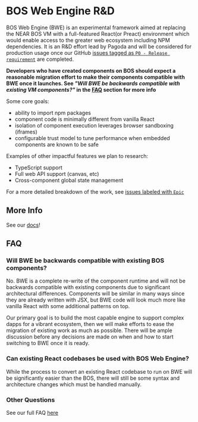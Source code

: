 # BOS Web Engine R&D

BOS Web Engine (BWE) is an experimental framework aimed at replacing the NEAR BOS VM with a full-featured React(or Preact) environment which would enable access to the greater web ecosystem including NPM dependencies. It is an R&D effort lead by Pagoda and will be considered for production usage once our GitHub [issues tagged as `P0 - Release requirement`](https://github.com/near/bos-web-engine/issues?q=is:open+is:issue+label:%22P0+-+Release+requirement%22) are completed.

**Developers who have created components on BOS should expect a reasonable migration effort to make their components compatible with BWE once it launches. See _"Will BWE be backwards compatible with existing VM components?"_ in the [FAQ](#FAQ) section for more info**

Some core goals:
- ability to import npm packages
- component code is minimally different from vanilla React
- isolation of component execution leverages browser sandboxing (iframes)
- configurable trust model to tune performance when embedded components are known to be safe

Examples of other impactful features we plan to research:
- TypeScript support
- Full web API support (canvas, etc)
- Cross-component global state management

For a more detailed breakdown of the work, see [issues labeled with `Epic`](https://github.com/near/bos-web-engine/issues?q=is:open+is:issue+label:Epic)

## More Info

See our [docs](https://roc-docs.near.dev)!

## FAQ

### Will BWE be backwards compatible with existing BOS components?

No. BWE is a complete re-write of the component runtime and will not be backwards compatible with existing components due to significant architectural differences. Components will be similar in many ways since they are already written with JSX, but BWE code will look much more like vanilla React with some additional patterns on top.

Our primary goal is to build the most capable engine to support complex dapps for a vibrant ecosystem, then we will make efforts to ease the migration of existing work as much as possible. There will be ample discussion before any decisions are made on when and how to start switching to BWE once it is ready.

### Can existing React codebases be used with BOS Web Engine?

While the process to convert an existing React codebase to run on BWE will be significantly easier than the BOS, there will still be some syntax and architecture changes which must be handled manually.

### Other Questions
See our full FAQ [here](https://roc-docs.near.dev/alpha/FAQ)

